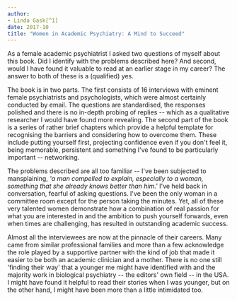 ```yaml
---
author:
- Linda Gask[^1]
date: 2017-10
title: "Women in Academic Psychiatry: A Mind to Succeed"
---
```


As a female academic psychiatrist I asked two questions of myself about
this book. Did I identify with the problems described here? And second,
would I have found it valuable to read at an earlier stage in my career?
The answer to both of these is a (qualified) yes.

The book is in two parts. The first consists of 16 interviews with
eminent female psychiatrists and psychologists, which were almost
certainly conducted by email. The questions are standardised, the
responses polished and there is no in-depth probing of replies -- which
as a qualitative researcher I would have found more revealing. The
second part of the book is a series of rather brief chapters which
provide a helpful template for recognising the barriers and considering
how to overcome them. These include putting yourself first, projecting
confidence even if you don\'t feel it, being memorable, persistent and
something I\'ve found to be particularly important -- networking.

The problems described are all too familiar -- I\'ve been subjected to
mansplaining, *'a man compelled to explain, especially to a woman,
something that she already knows better than him.'* I\'ve held back in
conversation, fearful of asking questions. I\'ve been the only woman in
a committee room except for the person taking the minutes. Yet, all of
these very talented women demonstrate how a combination of real passion
for what you are interested in and the ambition to push yourself
forwards, even when times are challenging, has resulted in outstanding
academic success.

Almost all the interviewees are now at the pinnacle of their careers.
Many came from similar professional families and more than a few
acknowledge the role played by a supportive partner with the kind of job
that made it easier to be both an academic clinician and a mother. There
is no one still 'finding their way' that a younger me might have
identified with and the majority work in biological psychiatry -- the
editors\' own field -- in the USA. I might have found it helpful to read
their stories when I was younger, but on the other hand, I might have
been more than a little intimidated too.

[^1]: **Linda Gask**, Emerita Professor in Primary Care Psychiatry,
    University of Manchester, UK; email: <linda.gask@manchester.ac.uk>
